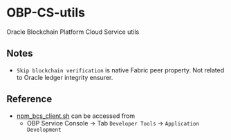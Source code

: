 # OBP-CS-utils
Oracle Blockchain Platform Cloud Service utils

## Notes
- `Skip blockchain verification` is native Fabric peer property. Not related to Oracle ledger integrity ensurer.
## Reference
- [npm_bcs_client.sh](https://git.orcl.asia/obcs/workshop/blob/master/npm_bcs_client.sh) can be accessed from 
  - OBP Service Console -> Tab `Developer Tools` -> `Application Development`
